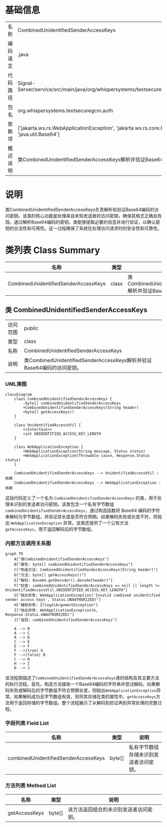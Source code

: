# 基础信息

|      |      |
|------|------|
| 名称 | CombinedUnidentifiedSenderAccessKeys |
| 编码语言 | .java |
| 代码路径 | Signal-Server/service/src/main/java/org/whispersystems/textsecuregcm/auth/CombinedUnidentifiedSenderAccessKeys.java |
| 包名 | org.whispersystems.textsecuregcm.auth |
| 依赖项 | ['jakarta.ws.rs.WebApplicationException', 'jakarta.ws.rs.core.Response', 'jakarta.ws.rs.core.Response.Status', 'java.util.Base64'] |
| 概述说明 | 类CombinedUnidentifiedSenderAccessKeys解析并验证Base64编码的访问密钥。 |

# 说明

类CombinedUnidentifiedSenderAccessKeys负责解析和验证Base64编码的访问密钥。该类的核心功能是处理来自未知发送者的访问密钥，确保其格式正确且有效。通过解析Base64编码的密钥，类能够提取必要的信息并进行验证，以确认密钥的合法性和可用性。这一过程确保了系统在处理访问请求时的安全性和可靠性。

# 类列表 Class Summary

| 名称   | 类型  | 说明 |
|-------|------|-------------|
| CombinedUnidentifiedSenderAccessKeys | class | 类CombinedUnidentifiedSenderAccessKeys解析并验证Base64编码的访问密钥。 |



## 类 CombinedUnidentifiedSenderAccessKeys

|      |      |
|------|------|
| 访问范围 | public |
| 类型 | class |
| 名称 | CombinedUnidentifiedSenderAccessKeys |
| 说明 | 类CombinedUnidentifiedSenderAccessKeys解析并验证Base64编码的访问密钥。 |


### UML类图

```mermaid
classDiagram
    class CombinedUnidentifiedSenderAccessKeys {
        -byte[] combinedUnidentifiedSenderAccessKeys
        +CombinedUnidentifiedSenderAccessKeys(String header)
        +byte[] getAccessKeys()
    }

    class UnidentifiedAccessUtil {
        <<Interface>>
        +int UNIDENTIFIED_ACCESS_KEY_LENGTH
    }

    class WebApplicationException {
        +WebApplicationException(String message, Status status)
        +WebApplicationException(Throwable cause, Response.Status status)
    }

    CombinedUnidentifiedSenderAccessKeys --> UnidentifiedAccessUtil : 依赖
    CombinedUnidentifiedSenderAccessKeys --> WebApplicationException : 依赖
```

这段代码定义了一个名为 `CombinedUnidentifiedSenderAccessKeys` 的类，用于处理未识别的发送者访问密钥。该类包含一个私有字节数组 `combinedUnidentifiedSenderAccessKeys`，通过构造函数将 Base64 编码的字符串解码为字节数组，并验证其长度是否符合预期。如果解码失败或长度不符，将抛出 `WebApplicationException` 异常。该类还提供了一个公有方法 `getAccessKeys`，用于返回解码后的字节数组。


### 内部方法调用关系图

```mermaid
graph TD
    A["类CombinedUnidentifiedSenderAccessKeys"]
    B["属性: byte[] combinedUnidentifiedSenderAccessKeys"]
    C["构造方法: CombinedUnidentifiedSenderAccessKeys(String header)"]
    D["方法: byte[] getAccessKeys()"]
    E["解码: Base64.getDecoder().decode(header)"]
    F["检查: combinedUnidentifiedSenderAccessKeys == null || length != UnidentifiedAccessUtil.UNIDENTIFIED_ACCESS_KEY_LENGTH"]
    G["抛出异常: WebApplicationException('Invalid combined unidentified sender access keys', Status.UNAUTHORIZED)"]
    H["捕获异常: IllegalArgumentException"]
    I["抛出异常: WebApplicationException(e, Response.Status.UNAUTHORIZED)"]
    J["返回: combinedUnidentifiedSenderAccessKeys"]

    A --> B
    A --> C
    A --> D
    C --> E
    E --> F
    F -->|true| G
    F -->|false| B
    C --> H
    H --> I
    D --> J
```

该流程图描述了`CombinedUnidentifiedSenderAccessKeys`类的结构及其主要方法的执行流程。首先，构造方法接收一个Base64编码的字符串并尝试解码，如果解码失败或解码后的字节数组不符合预期长度，则抛出`WebApplicationException`异常。如果解码成功且字节数组有效，则将其存储在类的属性中。`getAccessKeys`方法用于返回存储的字节数组。整个流程展示了从解码到验证再到异常处理的完整过程。

### 字段列表 Field List

| 名称  | 类型  | 说明 |
|-------|-------|------|
| combinedUnidentifiedSenderAccessKeys | byte[] | 私有字节数组存储未识别发送者访问密钥。 |

### 方法列表 Method List

| 名称  | 类型  | 说明 |
|-------|-------|------|
| getAccessKeys | byte[] | 该方法返回组合的未识别发送者访问密钥。 |




